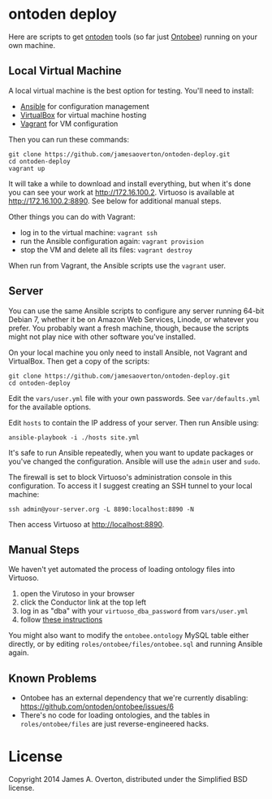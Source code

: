 # ontoden deploy

Here are scripts to get [ontoden](https://github.com/ontoden) tools (so far just [Ontobee](https://github.com/ontoden/ontobee)) running on your own machine.


## Local Virtual Machine

A local virtual machine is the best option for testing. You'll need to install:

- [Ansible](http://www.ansible.com) for configuration management
- [VirtualBox](https://www.virtualbox.org) for virtual machine hosting
- [Vagrant](https://www.vagrantup.com) for VM configuration

Then you can run these commands:

    git clone https://github.com/jamesaoverton/ontoden-deploy.git
    cd ontoden-deploy
    vagrant up

It will take a while to download and install everything, but when it's done you can see your work at <http://172.16.100.2>. Virtuoso is available at <http://172.16.100.2:8890>. See below for additional manual steps.

Other things you can do with Vagrant:

- log in to the virtual machine: `vagrant ssh`
- run the Ansible configuration again: `vagrant provision`
- stop the VM and delete all its files: `vagrant destroy`

When run from Vagrant, the Ansible scripts use the `vagrant` user.


## Server

You can use the same Ansible scripts to configure any server running 64-bit Debian 7, whether it be on Amazon Web Services, Linode, or whatever you prefer. You probably want a fresh machine, though, because the scripts might not play nice with other software you've installed.

On your local machine you only need to install Ansible, not Vagrant and VirtualBox. Then get a copy of the scripts:

    git clone https://github.com/jamesaoverton/ontoden-deploy.git
    cd ontoden-deploy

Edit the `vars/user.yml` file with your own passwords. See `var/defaults.yml` for the available options.

Edit `hosts` to contain the IP address of your server. Then run Ansible using:

    ansible-playbook -i ./hosts site.yml

It's safe to run Ansible repeatedly, when you want to update packages or you've changed the configuration. Ansible will use the `admin` user and `sudo`.

The firewall is set to block Virtuoso's administration console in this configuration. To access it I suggest creating an SSH tunnel to your local machine:
    
    ssh admin@your-server.org -L 8890:localhost:8890 -N

Then access Virtuoso at <http://localhost:8890>.


## Manual Steps

We haven't yet automated the process of loading ontology files into Virtuoso.

1. open the Virutoso in your browser
2. click the Conductor link at the top left
3. log in as "dba" with your `virtuoso_dba_password` from `vars/user.yml`
4. follow [these instructions](http://virtuoso.openlinksw.com/dataspace/doc/dav/wiki/Main/VirtTipsAndTricksGuideImportOntology)

You might also want to modify the `ontobee.ontology` MySQL table either directly, or by editing `roles/ontobee/files/ontobee.sql` and running Ansible again.


## Known Problems

- Ontobee has an external dependency that we're currently disabling: <https://github.com/ontoden/ontobee/issues/6>
- There's no code for loading ontologies, and the tables in `roles/ontobee/files` are just reverse-engineered hacks.


# License

Copyright 2014 James A. Overton, distributed under the Simplified BSD license.



